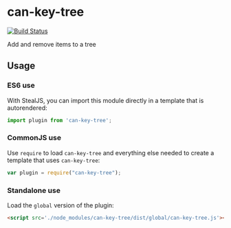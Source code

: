 # can-key-tree

[![Build Status](https://travis-ci.org/canjs/can-key-tree.svg?branch=master)](https://travis-ci.org/canjs/can-key-tree)

Add and remove items to a tree

## Usage

### ES6 use

With StealJS, you can import this module directly in a template that is autorendered:

```js
import plugin from 'can-key-tree';
```

### CommonJS use

Use `require` to load `can-key-tree` and everything else
needed to create a template that uses `can-key-tree`:

```js
var plugin = require("can-key-tree");
```

### Standalone use

Load the `global` version of the plugin:

```html
<script src='./node_modules/can-key-tree/dist/global/can-key-tree.js'></script>
```
